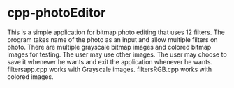 # cpp-photoEditor

This is a simple application for bitmap photo editing that uses 12 filters.
The program takes name of the photo as an input and allow multiple filters on photo.
There are multiple grayscale bitmap images and colored bitmap images for testing. The user may use other images.
The user may choose to save it whenever he wants and exit the application whenever he wants.
filtersapp.cpp works with Grayscale images.
filtersRGB.cpp works with colored images.
